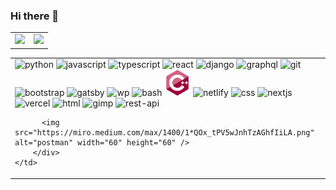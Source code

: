### Hi there 👋

<table>
  <tr>
    <td>
      <img src="https://github-readme-stats.vercel.app/api?username=rahul255&show_icons=true&include_all_commits=true&count_private=true&hide_border=true&theme=dark" />
    </td>
    <td>
      <img src="https://github-readme-streak-stats.herokuapp.com?user=rahul255&theme=dark&hide_border=true" />
    </td>
  </tr>
</table>

<table>
    <tr>
      <td>
        <div>
          <img src="https://img.icons8.com/color/128/000000/python.png" alt="python" width="60" height="60" />
          <img src="https://img.icons8.com/color/128/000000/javascript.png" alt="javascript" width="60" height="60" />
          <img src="https://img.icons8.com/color/128/000000/typescript.png" alt="typescript" width="60" height="60" />
          <img src="https://img.icons8.com/color/128/000000/react-native.png" alt="react" width="60" height="60" />
          <img src="https://img.icons8.com/color/128/000000/django.png" alt="django" width="60" height="60" />
          <img src="https://img.icons8.com/color/128/000000/graphql.png" alt="graphql" width="60" height="60" />
          <img src="https://img.icons8.com/color/128/000000/git.png" alt="git" width="50" height="50" />
          <img src="https://img.icons8.com/color/128/000000/bootstrap.png" alt="bootstrap" width="50" height="50" />
          <img src="https://img.icons8.com/color/128/000000/gatsbyjs.png" alt="gatsby" width="50" height="50" />
          <img src="https://img.icons8.com/color/128/000000/wordpress.png" alt="wp" width="50" height="50" />
          <img src="https://www.vectorlogo.zone/logos/gnu_bash/gnu_bash-icon.svg" alt="bash" width="50" height="50" />
          <img src="https://raw.githubusercontent.com/devicons/devicon/master/icons/cplusplus/cplusplus-original.svg" alt="cpp" width="42" height="42" />
          <img src="https://www.vectorlogo.zone/logos/netlify/netlify-icon.svg" alt="netlify" width="36" />
          <img src="https://cdn.freelogovectors.net/wp-content/uploads/2020/04/css-3-logo.png" alt="css" width="50" height="50" />
          <img src="https://upload.wikimedia.org/wikipedia/commons/8/8e/Nextjs-logo.svg" alt="nextjs" width="60" height="60" />
          <img src="https://www.drupal.org/files/project-images/vercel-deploy.png" alt="vercel" width="60" height="60" />
          <img src="https://upload.wikimedia.org/wikipedia/commons/thumb/6/61/HTML5_logo_and_wordmark.svg/240px-HTML5_logo_and_wordmark.svg.png" alt="html" width="50" height="50" />
          <img src="https://bigvision.co.nz/wp-content/uploads/2020/05/Gimp-Logo-800-x-600-400x300.jpg" alt="gimp" width="60" height="60" />
          <img src="https://www.django-rest-framework.org/img/logo.png" alt="rest-api" width="60" height="60" />
         
       
          <img src="https://miro.medium.com/max/1400/1*QOx_tPV5wJnhTzAGhfIiLA.png" alt="postman" width="60" height="60" />
        </div>
    </td>
  </tr>
</table>

<!--
**Rahul255/Rahul255** is a ✨ _special_ ✨ repository because its `README.md` (this file) appears on your GitHub profile.

Here are some ideas to get you started:

- 🔭 I’m currently working on ...
- 🌱 I’m currently learning ...
- 👯 I’m looking to collaborate on ...
- 🤔 I’m looking for help with ...
- 💬 Ask me about ...
- 📫 How to reach me: ...
- 😄 Pronouns: ...
- ⚡ Fun fact: ...
-->
